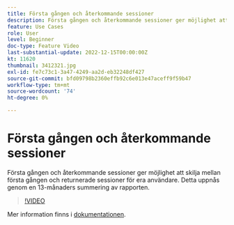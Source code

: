 ```yaml
---
title: Första gången och återkommande sessioner
description: Första gången och återkommande sessioner ger möjlighet att skilja mellan första gången och returnerade sessioner för era användare. Detta uppnås genom en 13-månaders summering av rapporten.
feature: Use Cases
role: User
level: Beginner
doc-type: Feature Video
last-substantial-update: 2022-12-15T00:00:00Z
kt: 11620
thumbnail: 3412321.jpg
exl-id: fe7c73c1-3a47-4249-aa2d-eb32248df427
source-git-commit: bfd09798b2360effb92c6e013e47aceff9f59b47
workflow-type: tm+mt
source-wordcount: '74'
ht-degree: 0%

---
```


# Första gången och återkommande sessioner

Första gången och återkommande sessioner ger möjlighet att skilja mellan första gången och returnerade sessioner för era användare. Detta uppnås genom en 13-månaders summering av rapporten.

>[!VIDEO](https://video.tv.adobe.com/v/3412321/?quality=12&learn=on)

Mer information finns i [dokumentationen](https://experienceleague.adobe.com/docs/analytics-platform/using/cja-usecases/data-views/data-views-usecases.html?lang=en#new-repeat).
